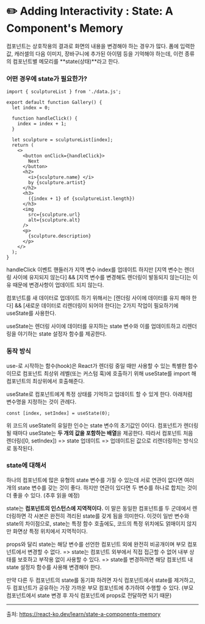 # ✏️ Adding Interactivity : State: A Component's Memory

컴포넌트는 상호작용의 결과로 화면의 내용을 변경해야 하는 경우가 많다.
폼에 입력한 값, 캐러셀의 다음 이미지, 장바구니에 추가된 아이템 등을 기억해야 하는데, 이런 종류의 컴포넌트별 메모리를 **state(상태)**라고 한다.

### 어떤 경우에 state가 필요한가?

```
import { sculptureList } from './data.js';

export default function Gallery() {
  let index = 0;

  function handleClick() {
    index = index + 1;
  }

  let sculpture = sculptureList[index];
  return (
    <>
      <button onClick={handleClick}>
        Next
      </button>
      <h2>
        <i>{sculpture.name} </i>
        by {sculpture.artist}
      </h2>
      <h3>
        ({index + 1} of {sculptureList.length})
      </h3>
      <img
        src={sculpture.url}
        alt={sculpture.alt}
      />
      <p>
        {sculpture.description}
      </p>
    </>
  );
}
```

handleClick 이벤트 핸들러가 지역 변수 index를 업데이트 하지만 [지역 변수는 렌더링 사이에 유지되지 않는다] && [지역 변수를 변경해도 렌더링이 발동되지 않는다]는 이유 때문에 변경사항이 업데이트 되지 않는다.

컴포넌트를 새 데이터로 업데이트 하기 위해서는 [렌더링 사이에 데이터를 유지 해야 한다] && [새로운 데이터로 리렌더링이 되어야 한다]는 2가지 작업이 필요하기에 useState를 사용한다.

useState는 렌더링 사이에 데이터를 유지하는 state 변수와 이를 업데이트하고 리렌더링을 야기하는 state 설정자 함수를 제공한다.

### 동작 방식

use-로 시작하는 함수(hook)은 React가 렌더링 중일 때만 사용할 수 있는 특별한 함수이므로 컴포넌트 최상위 레벨(또는 커스텀 훅)에 호출하기 위해 useState를 import 해 컴포넌트의 최상위에서 호출해준다.

useState로 컴포넌트에게 특정 상태를 기억하고 업데이트 할 수 있게 한다.
아래처럼 변수명을 지정하는 것이 관례다.

```
const [index, setIndex] = useState(0);
```

위 코드의 useState의 유일한 인수는 state 변수의 초기값인 0이다.
컴포넌트가 렌더링 될 때마다 useState는 **두 개의 값을 포함하는 배열**을 제공한다.
따라서 컴포넌트 처음 렌더링([0, setIndex]) => state 업데이트 => 업데이트된 값으로 리렌더링하는 방식으로 동작된다.

### state에 대해서

하나의 컴포넌트에 많은 유형의 state 변수를 가질 수 있는데 서로 연관이 없다면 여러 개의 state 변수를 갖는 것이 좋다. 하지만 연관이 있다면 두 변수를 하나로 합치는 것이 더 좋을 수 있다. (추후 읽을 예정)

state는 **컴포넌트의 인스턴스에 지역적이다.**
이 말은 동일한 컴포넌트를 두 군데에서 렌더링하면 각 사본은 완전히 격리된 state를 갖게 됨을 의미한다.
이것이 일반 변수와 state의 차이점으로, state는 특정 함수 호출에도, 코드의 특정 위치에도 얽매이지 않지만 화면상 특정 위치에서 지역적이다.

props와 달리 state는 해당 변수를 선언한 컴포넌트 외에 완전히 비공개이며 부모 컴포넌트에서 변경할 수 없다.
=> state는 컴포넌트 외부에서 직접 접근할 수 없어 내부 상태를 보호하고 부작용 없이 사용할 수 있다.
=> state를 변경하려면 해당 컴포넌트 내 state 설정자 함수를 사용해 변경해야 한다.

만약 다른 두 컴포넌트의 state를 동기화 하려면 자식 컴포넌트에서 state를 제거하고, 두 컴포넌트가 공유하는 가장 가까운 부모 컴포넌트에 추가하여 수행할 수 있다. (부모 컴포넌트에서 state 변경 후 자식 컴포넌트에 props로 전달하면 되기 때문)

---

출처: https://react-ko.dev/learn/state-a-components-memory
